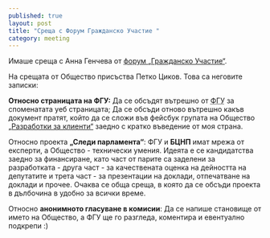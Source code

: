 ```yaml
---
published: true
layout: post
title: "Среща с Форум Гражданско Участие "
category: meeting
---
```


Имаше среща с Анна Генчева от [форум „Гражданско Участие“](http://www.bgactivecitizen.eu/).

На срещата от Общество присъства Петко Циков. Това са неговите записки:

**Относно страницата на ФГУ:** Да се обсъдят вътрешно от <abbr title="форум „Гражданско Участие“">ФГУ</abbr>  за споменатата уеб страницата; Да се обсъди отново вътрешно какъв документ пратят, който да се сложи във фейсбук групата на Общество [„Разработки за клиенти“](https://www.facebook.com/groups/652504658174428/) заедно с кратко въведение от моя страна.

Относно проекта **„Следи парламента“**: ФГУ и **БЦНП** имат мрежа от експерти, а Общество - технически умения. Идеята е се кандидатства заедно за финансиране, като част от парите са заделени за разработката - друга част - за качествената оценка на дейността на депутатите и трета част - за презентации на доклади, отпечатване на доклади и прочее.
Очаква се обща среща, в която да се обсъди проекта в дълбочина в удобно за всички време.

Относно **анонимното гласуване в комисии**: Да се напише становище от името на Общество, а ФГУ ще го разгледа, коментира и евентуално подкрепи :)